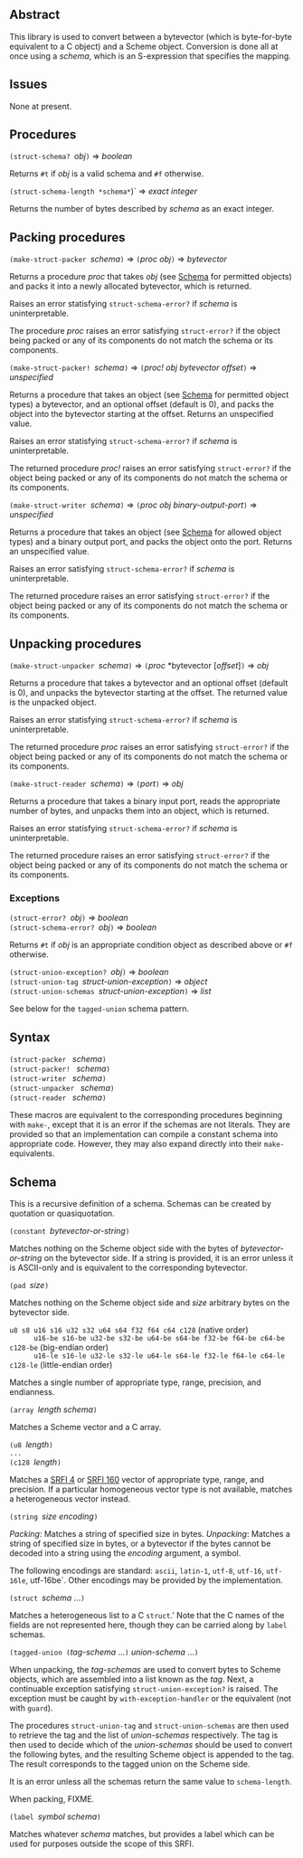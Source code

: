 ## Abstract

This library is used to convert between a bytevector (which is byte-for-byte
equivalent to a C object) and a Scheme object.  Conversion is done
all at once using a
*schema*, which is an S-expression that specifies the mapping.

## Issues

None at present.    

## Procedures

`(struct-schema? `*obj*`)` => *boolean*

Returns `#t` if *obj* is a valid schema
and `#f` otherwise.

`(struct-schema-length *schema*`)` => *exact integer*

Returns the number of bytes described by *schema*
as an exact integer.

## Packing procedures

`(make-struct-packer `*schema*`)` => `(`*proc obj*`)` => *bytevector*

Returns a procedure *proc* that takes *obj*
(see [Schema](#Schema) for permitted objects)
and packs it into a newly allocated bytevector,
which is returned.

Raises an error statisfying `struct-schema-error?`
if *schema* is uninterpretable.

The procedure *proc*
raises an error satisfying `struct-error?`
if the object being packed
or any of its components
do not match the schema or its components.

`(make-struct-packer! `*schema*`)` => `(`*proc! obj bytevector offset*`)` => *unspecified*

Returns a procedure that takes an object
(see [Schema](#Schema) for permitted object types)
a bytevector, and an optional offset (default is 0),
and packs the object into the bytevector
starting at the offset.
Returns an unspecified value.

Raises an error statisfying `struct-schema-error?`
if *schema* is uninterpretable.

The returned procedure *proc!*
raises an error satisfying `struct-error?`
if the object being packed
or any of its components
do not match the schema or its components.

`(make-struct-writer `*schema*`)` => `(`*proc obj binary-output-port*`)` => *unspecified*

Returns a procedure that takes an object
(see [Schema](#Schema) for allowed object types)
and a binary output port,
and packs the object onto the port.
Returns an unspecified value.

Raises an error satisfying `struct-schema-error?`
if *schema* is uninterpretable.

The returned procedure
raises an error satisfying `struct-error?`
if the object being packed
or any of its components
do not match the schema or its components.

## Unpacking procedures

`(make-struct-unpacker `*schema*`)` => `(`*proc* *bytevector [*offset*]`)` => *obj*

Returns a procedure that takes a bytevector
and an optional offset (default is 0),
and unpacks the bytevector
starting at the offset.
The returned value is the unpacked object.

Raises an error statisfying `struct-schema-error?`
if *schema* is uninterpretable.

The returned procedure *proc*
raises an error satisfying `struct-error?`
if the object being packed
or any of its components
do not match the schema or its components.

`(make-struct-reader `*schema*`)` => `(`*port*`)` => *obj*

Returns a procedure that takes a binary input port,
reads the appropriate number of bytes,
and unpacks them into an object, which is returned.

Raises an error statisfying `struct-schema-error?`
if *schema* is uninterpretable.

The returned procedure
raises an error satisfying `struct-error?`
if the object being packed
or any of its components
do not match the schema or its components.

### Exceptions

`(struct-error? `*obj*`)` => *boolean*  
`(struct-schema-error? `*obj*`)` => *boolean*

Returns `#t` if *obj* is an appropriate condition object
as described above or `#f` otherwise.

`(struct-union-exception? `*obj*`)` => *boolean*  
`(struct-union-tag `*struct-union-exception*`)` => *object*  
`(struct-union-schemas `*struct-union-exception*`)` => *list*

See below for the `tagged-union` schema pattern.

## Syntax

`(struct-packer ` *schema*`)`  
`(struct-packer! ` *schema*`)`  
`(struct-writer ` *schema*`)`  
`(struct-unpacker ` *schema*`)`  
`(struct-reader ` *schema*`)`

These macros are equivalent to the corresponding procedures
beginning with `make-`, except that it is an error if
the schemas are not literals.  They are provided so that
an implementation can compile a constant schema into appropriate code.
However, they may also expand directly into their `make-` equivalents. 

## Schema

This is a recursive definition of a schema.
Schemas can be created by quotation or quasiquotation.

`(constant `*bytevector-or-string*`)`

Matches nothing on the Scheme object side
with the bytes of *bytevector-or-string* on the bytevector side.
If a string is provided, it is an error unless it is ASCII-only
and is equivalent to the corresponding bytevector.

`(pad `*size*`)`

Matches nothing on the Scheme object side
and *size* arbitrary bytes on the bytevector side.

`u8 s8 u16 s16 u32 s32 u64 s64 f32 f64 c64 c128` (native order)  
`      u16-be s16-be u32-be s32-be u64-be s64-be f32-be f64-be c64-be c128-be` (big-endian order)  
`      u16-le s16-le u32-le s32-le u64-le s64-le f32-le f64-le c64-le c128-le` (little-endian order)

Matches a single number of appropriate type, range, precision, and endianness.

`(array `*length schema*`)`

Matches a Scheme vector and a C array.

`(u8 `*length*`)`  
`...`  
`(c128 `*length*`)`

Matches a [SRFI 4](https://srfi.schemers.org/srfi-4/srfi-4.html)
or [SRFI 160](https://srfi.schemers.org/srfi-160/srfi-160.html)
vector of appropriate type, range, and precision.
If a particular homogeneous vector type is not available,
matches a heterogeneous vector instead.

`(string `*size encoding*`)`

*Packing*: Matches a string of specified size in bytes.
*Unpacking*: Matches a string of specified size in bytes,
or a bytevector if the bytes cannot be decoded into a string
using the *encoding* argument, a symbol.

The following encodings are standard:
`ascii`, `latin-1`, `utf-8`, `utf-16`, `utf-16le`, utf-16be`.
Other encodings may be provided by the implementation.

`(struct `*schema* ...`)`

Matches a heterogeneous list to a C `struct`.'  Note that
the C names of the fields are not represented here,
though they can be carried along by `label` schemas.

`(tagged-union (`*tag-schema* ...`)` *union-schema* ...`)`

When unpacking, the *tag-schemas* are used to convert
bytes to Scheme objects, which are assembled into a list
known as the *tag*.  Next, a continuable exception
satisfying `struct-union-exception?` is raised.  The exception
must be caught by `with-exception-handler` or the equivalent
(not with `guard`).

The procedures `struct-union-tag` and `struct-union-schemas`
are then used to retrieve the tag and the list of *union-schemas* respectively.
The tag is then used to decide which of the
*union-schemas* should be used to convert the following bytes, and the
resulting Scheme object is appended to the tag.  The result corresponds
to the tagged union on the Scheme side.

It is an error unless all the schemas return the same
value to `schema-length`.

When packing, FIXME.

`(label `*symbol schema*`)`

Matches whatever *schema* matches, but provides a label
which can be used for purposes outside the scope of this SRFI.
